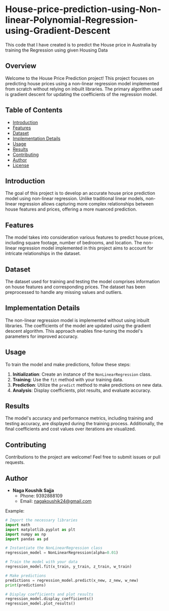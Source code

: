 # House-price-prediction-using-Non-linear-Polynomial-Regression-using-Gradient-Descent
This code that I have created is to predict the House price in Australia by training the Regression using given Housing Data

## Overview

Welcome to the House Price Prediction project! This project focuses on predicting house prices using a non-linear regression model implemented from scratch without relying on inbuilt libraries. The primary algorithm used is gradient descent for updating the coefficients of the regression model.

## Table of Contents

- [Introduction](#introduction)
- [Features](#features)
- [Dataset](#dataset)
- [Implementation Details](#implementation-details)
- [Usage](#usage)
- [Results](#results)
- [Contributing](#contributing)
- [Author](#author)
- [License](#license)

## Introduction

The goal of this project is to develop an accurate house price prediction model using non-linear regression. Unlike traditional linear models, non-linear regression allows capturing more complex relationships between house features and prices, offering a more nuanced prediction.

## Features

The model takes into consideration various features to predict house prices, including square footage, number of bedrooms, and location. The non-linear regression model implemented in this project aims to account for intricate relationships in the dataset.

## Dataset

The dataset used for training and testing the model comprises information on house features and corresponding prices. The dataset has been preprocessed to handle any missing values and outliers.

## Implementation Details

The non-linear regression model is implemented without using inbuilt libraries. The coefficients of the model are updated using the gradient descent algorithm. This approach enables fine-tuning the model's parameters for improved accuracy.

## Usage

To train the model and make predictions, follow these steps:

1. **Initialization**: Create an instance of the `NonLinearRegression` class.
2. **Training**: Use the `fit` method with your training data.
3. **Prediction**: Utilize the `predict` method to make predictions on new data.
4. **Analysis**: Display coefficients, plot results, and evaluate accuracy.


## Results

The model's accuracy and performance metrics, including training and testing accuracy, are displayed during the training process. Additionally, the final coefficients and cost values over iterations are visualized.

## Contributing

Contributions to the project are welcome! Feel free to submit issues or pull requests.

## Author

- **Naga Koushik Sajja**
  - Phone: 9392888109
  - Email: nagakoushik24@gmail.com


Example:

```python
# Import the necessary libraries
import math
import matplotlib.pyplot as plt
import numpy as np
import pandas as pd

# Instantiate the NonLinearRegression class
regression_model = NonLinearRegression(alpha=0.01)

# Train the model with your data
regression_model.fit(x_train, y_train, z_train, w_train)

# Make predictions
predictions = regression_model.predict(x_new, z_new, w_new)
print(predictions)

# Display coefficients and plot results
regression_model.display_coefficients()
regression_model.plot_results()
